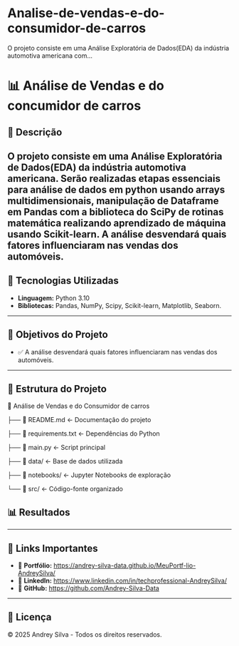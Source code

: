 # Analise-de-vendas-e-do-consumidor-de-carros
O projeto consiste em uma Análise Exploratória de Dados(EDA) da indústria automotiva americana com...


# 📊 Análise de Vendas e do concumidor de carros

## 📌 Descrição

O projeto consiste em uma Análise Exploratória de Dados(EDA) da indústria automotiva americana. Serão realizadas etapas essenciais para análise de dados em python usando arrays multidimensionais, manipulação de Dataframe em Pandas com a biblioteca do SciPy de rotinas matemática realizando aprendizado de máquina usando Scikit-learn. A análise desvendará quais fatores influenciaram nas vendas dos automóveis.
---
## 🚀 Tecnologias Utilizadas
- **Linguagem:** Python 3.10 
- **Bibliotecas:** Pandas, NumPy, Scipy, Scikit-learn, Matplotlib, Seaborn.  
 
---
## 🎯 Objetivos do Projeto

- ✅ A análise desvendará quais fatores influenciaram nas vendas dos automóveis. 

---
## 📂 Estrutura do Projeto

📁 Análise de Vendas e do Consumidor de carros

├── 📄 README.md <- Documentação do projeto

├── 📄 requirements.txt <- Dependências do Python

├── 📄 main.py <- Script principal

├── 📁 data/ <- Base de dados utilizada

├── 📁 notebooks/ <- Jupyter Notebooks de exploração

└── 📁 src/ <- Código-fonte organizado

## 📊 Resultados

---
## 📎 Links Importantes
- 🔗 **Portfólio:** https://andrey-silva-data.github.io/MeuPortf-lio-AndreySilva/
- 🔗 **LinkedIn:** https://www.linkedin.com/in/techprofessional-AndreySilva/ 
- 🔗 **GitHub:** https://github.com/Andrey-Silva-Data
---

## 📜 Licença
© 2025 Andrey Silva - Todos os direitos reservados.
